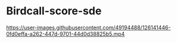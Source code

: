 # Birdcall-score-sde

https://user-images.githubusercontent.com/49194488/126141446-0fd0effa-a262-447d-9701-44d0d38825b5.mp4


